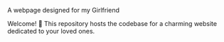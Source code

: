 A webpage designed for my Girlfriend


Welcome! 🌼 This repository hosts the codebase for a charming website dedicated to your loved ones.
